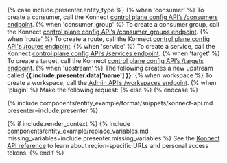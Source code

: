 {% case include.presenter.entity_type %}
{% when 'consumer' %}
  To create a consumer, call the Konnect [control plane config API’s /consumers endpoint](https://docs.konghq.com/konnect/api/control-plane-configuration/latest/#/Consumers). 
{% when 'consumer_group' %}
  To create a consumer group, call the Konnect [control plane config API’s /consumer_groups endpoint](https://docs.konghq.com/konnect/api/control-plane-configuration/latest/#/Consumer%20Groups/create-consumer_group).
{% when 'route' %}
  To create a route, call the Konnect [control plane config API's /routes endpoint](https://docs.konghq.com/konnect/api/control-plane-configuration/latest/#/Routes/create-route).
{% when 'service' %}
  To create a service, call the Konnect [control plane config API’s /services endpoint](https://docs.konghq.com/konnect/api/control-plane-configuration/latest/#/Services/create-service).
{% when 'target' %}
  To create a target, call the Konnect [control plane config API’s /targets endpoint](https://docs.konghq.com/konnect/api/control-plane-configuration/latest/#/Targets/create-target-with-upstream). 
{% when 'upstream' %}
  The following creates a new upstream called **{{ include.presenter.data['name'] }}**:
{% when workspace %}
  To create a workspace, call the [Admin API’s /workspaces endpoint](https://docs.konghq.com/gateway/api/admin-ee/latest/#/Workspaces/create-workspace).
{% when 'plugin' %}
  Make the following request:
{% else %}
{% endcase %}

{% include components/entity_example/format/snippets/konnect-api.md presenter=include.presenter %}

{% if include.render_context %}
{% include components/entity_example/replace_variables.md missing_variables=include.presenter.missing_variables %}
  See the <a href="https://docs.konghq.com/konnect/api/">Konnect API reference</a> to learn about region-specific URLs and personal access tokens.
{% endif %}
